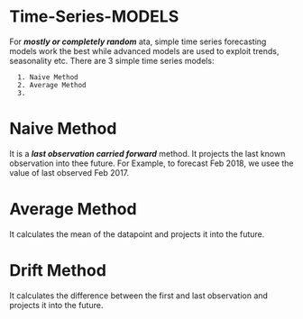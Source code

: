 # Time-Series-MODELS

For ***mostly or completely random*** ata, simple time series forecasting models work the best while advanced models are used to exploit trends, seasonality etc. There are 3 simple time series models:

      1. Naive Method
      2. Average Method
      3. 
      
# Naive Method

It is a ***last observation carried forward*** method. It projects the last known observation into thee future. 
For Example, to forecast Feb 2018, we usee the value of last observed Feb 2017.

# Average Method

It calculates the mean of the datapoint and projects it into the future.

# Drift Method

It calculates the difference between the first and last observation and projects it into the future.
